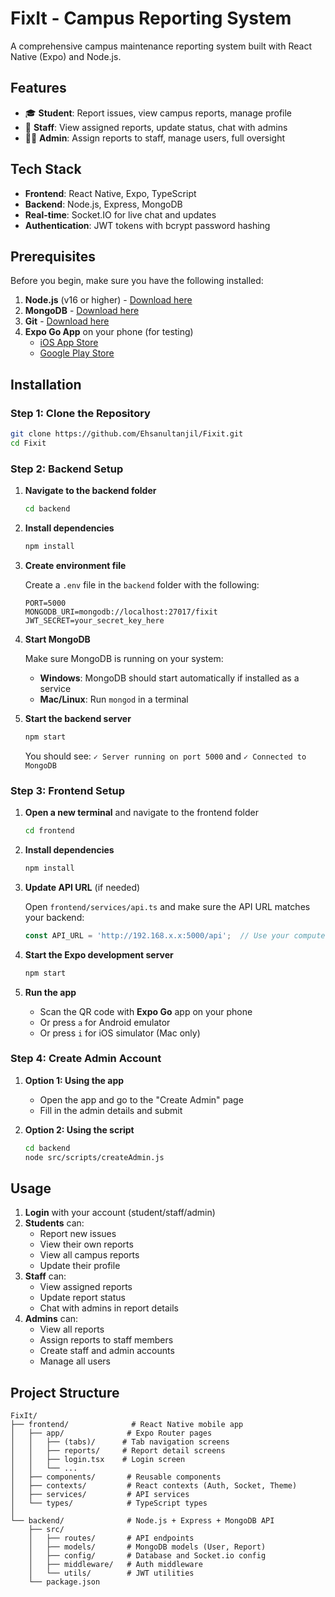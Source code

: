 # FixIt - Campus Reporting System

A comprehensive campus maintenance reporting system built with React Native (Expo) and Node.js.

## Features
- 🎓 **Student**: Report issues, view campus reports, manage profile
- 👔 **Staff**: View assigned reports, update status, chat with admins
- 👨‍💼 **Admin**: Assign reports to staff, manage users, full oversight

## Tech Stack
- **Frontend**: React Native, Expo, TypeScript
- **Backend**: Node.js, Express, MongoDB
- **Real-time**: Socket.IO for live chat and updates
- **Authentication**: JWT tokens with bcrypt password hashing

## Prerequisites

Before you begin, make sure you have the following installed:

1. **Node.js** (v16 or higher) - [Download here](https://nodejs.org/)
2. **MongoDB** - [Download here](https://www.mongodb.com/try/download/community)
3. **Git** - [Download here](https://git-scm.com/)
4. **Expo Go App** on your phone (for testing)
   - [iOS App Store](https://apps.apple.com/app/expo-go/id982107779)
   - [Google Play Store](https://play.google.com/store/apps/details?id=host.exp.exponent)

## Installation

### Step 1: Clone the Repository

```bash
git clone https://github.com/Ehsanultanjil/Fixit.git
cd Fixit
```

### Step 2: Backend Setup

1. **Navigate to the backend folder**
   ```bash
   cd backend
   ```

2. **Install dependencies**
   ```bash
   npm install
   ```

3. **Create environment file**
   
   Create a `.env` file in the `backend` folder with the following:
   ```
   PORT=5000
   MONGODB_URI=mongodb://localhost:27017/fixit
   JWT_SECRET=your_secret_key_here
   ```

4. **Start MongoDB**
   
   Make sure MongoDB is running on your system:
   - **Windows**: MongoDB should start automatically if installed as a service
   - **Mac/Linux**: Run `mongod` in a terminal

5. **Start the backend server**
   ```bash
   npm start
   ```
   
   You should see: `✓ Server running on port 5000` and `✓ Connected to MongoDB`

### Step 3: Frontend Setup

1. **Open a new terminal** and navigate to the frontend folder
   ```bash
   cd frontend
   ```

2. **Install dependencies**
   ```bash
   npm install
   ```

3. **Update API URL** (if needed)
   
   Open `frontend/services/api.ts` and make sure the API URL matches your backend:
   ```typescript
   const API_URL = 'http://192.168.x.x:5000/api';  // Use your computer's IP address
   ```

4. **Start the Expo development server**
   ```bash
   npm start
   ```

5. **Run the app**
   - Scan the QR code with **Expo Go** app on your phone
   - Or press `a` for Android emulator
   - Or press `i` for iOS simulator (Mac only)

### Step 4: Create Admin Account

1. **Option 1: Using the app**
   - Open the app and go to the "Create Admin" page
   - Fill in the admin details and submit

2. **Option 2: Using the script**
   ```bash
   cd backend
   node src/scripts/createAdmin.js
   ```

## Usage

1. **Login** with your account (student/staff/admin)
2. **Students** can:
   - Report new issues
   - View their own reports
   - View all campus reports
   - Update their profile
3. **Staff** can:
   - View assigned reports
   - Update report status
   - Chat with admins in report details
4. **Admins** can:
   - View all reports
   - Assign reports to staff members
   - Create staff and admin accounts
   - Manage all users



## Project Structure

```
FixIt/
├── frontend/              # React Native mobile app
│   ├── app/              # Expo Router pages
│   │   ├── (tabs)/      # Tab navigation screens
│   │   ├── reports/     # Report detail screens
│   │   ├── login.tsx    # Login screen
│   │   └── ...
│   ├── components/       # Reusable components
│   ├── contexts/         # React contexts (Auth, Socket, Theme)
│   ├── services/         # API services
│   └── types/            # TypeScript types
│
└── backend/              # Node.js + Express + MongoDB API
    ├── src/
    │   ├── routes/       # API endpoints
    │   ├── models/       # MongoDB models (User, Report)
    │   ├── config/       # Database and Socket.io config
    │   ├── middleware/   # Auth middleware
    │   └── utils/        # JWT utilities
    └── package.json
```
